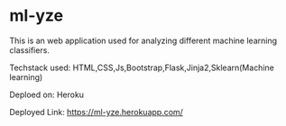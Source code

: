 # ml-yze

This is an web application used for analyzing different machine learning classifiers.

Techstack used: HTML,CSS,Js,Bootstrap,Flask,Jinja2,Sklearn(Machine learning)

Deploed on: Heroku

Deployed Link: https://ml-yze.herokuapp.com/

